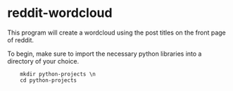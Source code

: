 # reddit-wordcloud
This program will create a wordcloud using the post titles on the front page of reddit.


To begin, make sure to import the necessary python libraries into a directory of your choice.

``` cd desktop \n
    mkdir python-projects \n
    cd python-projects
```

